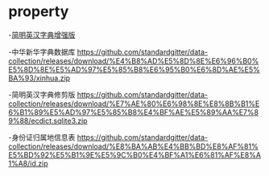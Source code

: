 # property


-[简明英汉字典增强版](https://github.com/standardgitter/data-collection/releases/download/%E7%AE%80%E6%98%8E%E8%8B%B1%E6%B1%89%E5%AD%97%E5%85%B8%E5%A2%9E%E5%BC%BA%E7%89%88/ecdict-sqlite-28.zip)

-中华新华字典数据库 https://github.com/standardgitter/data-collection/releases/download/%E4%B8%AD%E5%8D%8E%E6%96%B0%E5%8D%8E%E5%AD%97%E5%85%B8%E6%95%B0%E6%8D%AE%E5%BA%93/xinhua.zip

-简明英汉字典修剪版 https://github.com/standardgitter/data-collection/releases/download/%E7%AE%80%E6%98%8E%E8%8B%B1%E6%B1%89%E5%AD%97%E5%85%B8%E4%BF%AE%E5%89%AA%E7%89%88/ecdict.sqlite3.zip

-身份证归属地信息表 https://github.com/standardgitter/data-collection/releases/download/%E8%BA%AB%E4%BB%BD%E8%AF%81%E5%BD%92%E5%B1%9E%E5%9C%B0%E4%BF%A1%E6%81%AF%E8%A1%A8/id.zip
